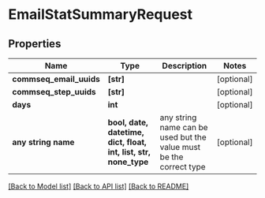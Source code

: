 # EmailStatSummaryRequest


## Properties
Name | Type | Description | Notes
------------ | ------------- | ------------- | -------------
**commseq_email_uuids** | **[str]** |  | [optional] 
**commseq_step_uuids** | **[str]** |  | [optional] 
**days** | **int** |  | [optional] 
**any string name** | **bool, date, datetime, dict, float, int, list, str, none_type** | any string name can be used but the value must be the correct type | [optional]

[[Back to Model list]](../README.md#documentation-for-models) [[Back to API list]](../README.md#documentation-for-api-endpoints) [[Back to README]](../README.md)


